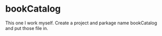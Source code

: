 # bookCatalog
This one I work myself.
Create a project and parkage name bookCatalog and put those file in.
